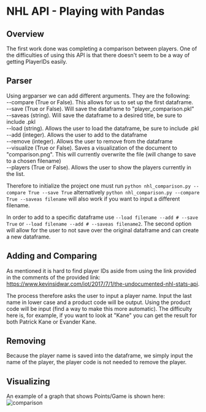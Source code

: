 # NHL API - Playing with Pandas

## Overview
The first work done was completing a comparison between players. One of the difficulties of using this API is that there doesn't seem to be a way of getting PlayerIDs easily. 

## Parser
Using argparser we can add different arguments. They are the following:  
  --compare (True or False). This allows for us to set up the first dataframe.    
  --save (True or False). Will save the dataframe to "player_comparison.pkl"     
  --saveas (string). Will save the dataframe to a desired title, be sure to include .pkl       
  --load (string). Allows the user to load the dataframe, be sure to include .pkl     
  --add (integer). Allows the user to add to the dataframe     
  --remove (integer). Allows the user to remove from the dataframe     
  --visualize (True or False). Saves a visualization of the document to "comparison.png". This will currently overwrite the file (will     change to save to a chosen filename)          
  --players (True or False). Allows the user to show the players currently in the list.    

Therefore to initialize the project one must run ``` python nhl_comparison.py --compare True --save True ``` alternatively ``` python nhl_comparison.py --compare True --saveas filename ``` will also work if you want to input a different filename. 

In order to add to a specific dataframe use ``` --load filename --add # --save True ``` or  ```--load filename --add # --saveas filename2```. The second option will allow for the user to not save over the original dataframe and can create a new dataframe. 

## Adding and Comparing
As mentioned it is hard to find player IDs aside from using the link provided in the comments of the provided link: https://www.kevinsidwar.com/iot/2017/7/1/the-undocumented-nhl-stats-api. 

The process therefore asks the user to input a player name. Input the last name in lower case and a product code will be output. Using the product code will be input (find a way to make this more automatic). The difficulty here is, for example, if you want to look at "Kane" you can get the result for both Patrick Kane or Evander Kane. 

## Removing
Because the player name is saved into the dataframe, we simply input the name of the player, the player code is not needed to remove the player. 

## Visualizing
An example of a graph that shows Points/Game is shown here:
![comparison](https://user-images.githubusercontent.com/38801847/52666990-b45aa400-2edd-11e9-850d-e001d1040bc9.png)


